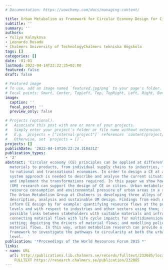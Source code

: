 ```yaml
---
# Documentation: https://wowchemy.com/docs/managing-content/

title: Urban Metabolism as Framework for Circular Economy Design for Cities
subtitle: ''
summary: ''
authors:
- Yuliya Kalmykova
- Leonardo Rosado
- Chalmers University of TechnologyChalmers tekniska Högskola
tags: []
categories: []
date: -01-01
lastmod: 2022-04-14T22:22:25+02:00
featured: false
draft: false

# Featured image
# To use, add an image named `featured.jpg/png` to your page's folder.
# Focal points: Smart, Center, TopLeft, Top, TopRight, Left, Right, BottomLeft, Bottom, BottomRight.
image:
  caption: ''
  focal_point: ''
  preview_only: false

# Projects (optional).
#   Associate this post with one or more of your projects.
#   Simply enter your project's folder or file name without extension.
#   E.g. `projects = ["internal-project"]` references `content/project/deep-learning/index.md`.
#   Otherwise, set `projects = []`.
projects: []
publishDate: '2022-04-14T20:22:24.318431Z'
publication_types:
- '2'
abstract: 'Circular economy (CE) principles can be applied at different scales: from
  materials to products, from individual supply chains to industries, from cities
  to national and transnational economies. In order to design a CE at any scale, a
  system approach is needed to describe and analyse the current situation and to model
  and implement the transformations required. In this paper we show how Urban Metabolism
  (UM) research can support the design of CE in cities. Urban metabolism considers
  resource consumption and environmental pressure of urban areas in a systemic way.
  The Urban Metabolism Group at Chalmers is developing three alleys of research: UM
  description, analysis and sustainable UM design. Findings from each of these may
  inform CE design by for example: quantifying resource flows at the product and material
  levels and with respect to industries and other sectors using them; identifying
  possible links between stakeholders with suitable materials and infrastructures;
  connecting material flows with life cycle impacts for multidimensional priority
  setting; depicting the drivers of material flows; and modelling policy effects on
  material flows. In this way, urban metabolism research can provide a comprehensive
  framework to investigate the pathways to circularity at both the urban and regional
  level.  '
publication: '*Proceedings of the World Resources Forum 2015 *'
links:
- name: URL
  url: http://publications.lib.chalmers.se/records/fulltext/232085/local_232085.pdf
    FULLTEXT https://research.chalmers.se/publication/232085
---
```

